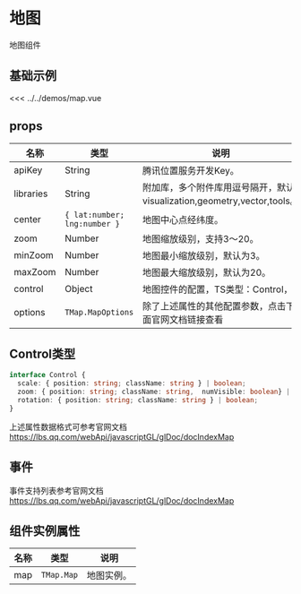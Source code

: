 # 地图

地图组件


## 基础示例

<MapDemo/>

<<< ../../demos/map.vue

## props

| 名称            | 类型                         | 说明                             |
| --------------- | ---------------------------- | ---------------------------------------------------- |
| apiKey          | String | 腾讯位置服务开发Key。                |
| libraries            | String                       | 附加库，多个附件库用逗号隔开，默认visualization,geometry,vector,tools。          |
| center          | `{ lat:number; lng:number }` | 地图中心点经纬度。                |
| zoom            | Number                       | 地图缩放级别，支持3～20。          |
| minZoom         | Number                       | 地图最小缩放级别，默认为3。        |
| maxZoom         | Number                       | 地图最大缩放级别，默认为20。       |
| control   | Object | 地图控件的配置，TS类型：Control，                              |
| options   | `TMap.MapOptions` |  除了上述属性的其他配置参数，点击下面官网文档链接查看                       |

## Control类型
```ts
interface Control {
  scale: { position: string; className: string } | boolean;
  zoom: { position: string; className: string,  numVisible: boolean} | boolean;
  rotation: { position: string; className: string } | boolean;
}
```

上述属性数据格式可参考官网文档 https://lbs.qq.com/webApi/javascriptGL/glDoc/docIndexMap

## 事件

事件支持列表参考官网文档 https://lbs.qq.com/webApi/javascriptGL/glDoc/docIndexMap

## 组件实例属性

| 名称            | 类型                         | 说明                                                 |
| --------------- | ---------------------------- | ---------------------------------------------------- |
| map          | `TMap.Map` | 地图实例。                                   |
